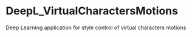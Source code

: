# DeepL_VirtualCharactersMotions
Deep Learning application for style control of virtual characters motions
